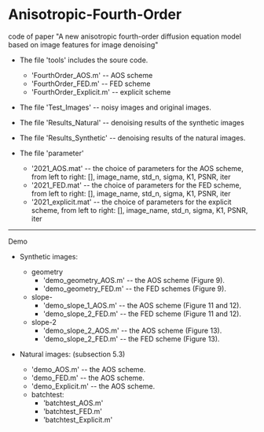 # Anisotropic-Fourth-Order
code of paper "A new anisotropic fourth-order diffusion equation model based on image features for image denoising"

* The file 'tools' includes the soure code. 
  - 'FourthOrder_AOS.m' -- AOS scheme
  - 'FourthOrder_FED.m' -- FED scheme
  - 'FourthOrder_Explicit.m' -- explicit scheme
  
* The file 'Test_Images' -- noisy images and original images.
* The file 'Results_Natural' -- denoising results of the synthetic images
* The file 'Results_Synthetic' -- denoising results of the natural images.
* The file 'parameter'
  - '2021_AOS.mat' -- the choice of parameters for the AOS scheme, from left to right: [], image_name, std_n, sigma, K1, PSNR, iter
  - '2021_FED.mat' -- the choice of parameters for the FED scheme, from left to right: [], image_name, std_n, sigma, K1, PSNR, iter
  - '2021_explicit.mat' -- the choice of parameters for the explicit scheme, from left to right: [], image_name, std_n, sigma, K1, PSNR, iter
  
------------------------------------------------------------------------------------------------------------------------------------------------

Demo
* Synthetic images:
  - geometry
    - 'demo_geometry_AOS.m' -- the AOS scheme (Figure 9).
    - 'demo_geometry_FED.m' -- the FED schemes (Figure 9).
  - slope-
    - 'demo_slope_1_AOS.m' -- the AOS scheme (Figure 11 and 12).
    - 'demo_slope_2_FED.m' -- the FED scheme (Figure 11 and 12).
  - slope-2
    - 'demo_slope_2_AOS.m' -- the AOS scheme (Figure 13).
    - 'demo_slope_2_FED.m' -- the FED scheme (Figure 13).

* Natural images: (subsection 5.3)
    - 'demo_AOS.m' -- the AOS scheme.
    - 'demo_FED.m' -- the AOS scheme.
    - 'demo_Explicit.m' -- the AOS scheme. 
  - batchtest:
    - 'batchtest_AOS.m'
    - 'batchtest_FED.m'
    - 'batchtest_Explicit.m'

